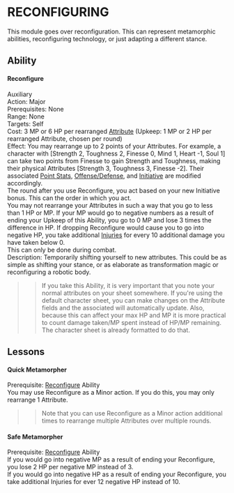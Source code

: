 # RECONFIGURING

This module goes over reconfiguration. This can represent metamorphic abilities, reconfiguring technology, or just adapting a different stance.

## Ability

#### Reconfigure  
Auxiliary  
Action: Major  
Prerequisites: None  
Range: None  
Targets: Self  
Cost: 3 MP or 6 HP per rearranged [Attribute](https://github.com/Proven-Paradox/shaper-system/blob/main/Handbook.md#step-1-attributes) (Upkeep: 1 MP or 2 HP per rearranged Attribute, chosen per round)  
Effect: You may rearrange up to 2 points of your Attributes. 
For example, a character with [Strength 2, Toughness 2, Finesse 0, Mind 1, Heart -1, Soul 1] can take  two points from Finesse to gain Strength and Toughness, making their physical Attributes [Strength 3, Toughness 3, Finesse -2]. Their associated [Point Stats](https://github.com/Proven-Paradox/shaper-system/blob/main/Handbook.md#step-2-a-point-stats), [Offense/Defense](https://github.com/Proven-Paradox/shaper-system/blob/main/Handbook.md#step-2-b-offensedefense), and [Initiative](https://github.com/Proven-Paradox/shaper-system/blob/main/Handbook.md#initiative) are modified accordingly.  
The round after you use Reconfigure, you act based on your new Initiative bonus. This can the order in which you act.  
You may not rearrange your Attributes in such a way that you go to less than 1 HP or MP. If your MP would go to negative numbers as a result of ending your Upkeep of this Ability, you go to 0 MP and lose 3 times the difference in HP. If dropping Reconfigure would cause you to go into negative HP, you take additional [Injuries](https://github.com/Proven-Paradox/shaper-system/blob/main/Handbook.md#initiative) for every 10 additional damage you have taken below 0.  
This can only be done during combat.  
Description: Temporarily shifting yourself to new attributes. This could be as simple as shifting your stance, or as elaborate as transformation magic or reconfiguring a robotic body.  

>> If you take this Ability, it is very important that you note your normal attributes on your sheet somewhere. If you're using the default character sheet, you can make changes on the Attribute fields and the associated  will automatically update. Also, because this can affect your max HP and MP it is more practical to count damage taken/MP spent instead of HP/MP remaining. The character sheet is already formatted to do that.

## Lessons

#### Quick Metamorpher  
Prerequisite: [Reconfigure](#reconfigure) Ability  
You may use Reconfigure as a Minor action. If you do this, you may only rearrange 1 Attribute.

>> Note that you can use Reconfigure as a Minor action additional times to rearrange multiple Attributes over multiple rounds.

#### Safe Metamorpher
Prerequisite: [Reconfigure](#reconfigure) Ability  
If you would go into negative MP as a result of ending your Reconfigure, you lose 2 HP per negative MP instead of 3.  
If you would go into negative HP as a result of ending your Reconfigure, you take additional Injuries for ever 12 negative HP instead of 10.  
